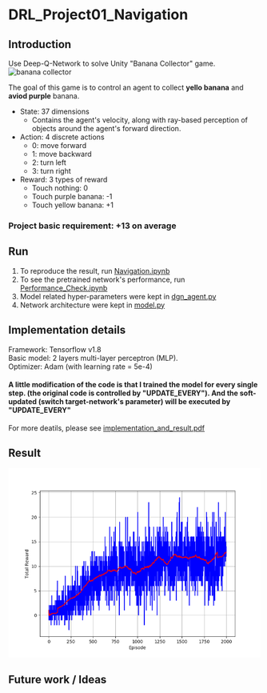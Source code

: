 # DRL_Project01_Navigation
## Introduction
Use Deep-Q-Network to solve Unity "Banana Collector" game.
![banana collector](https://s3.amazonaws.com/video.udacity-data.com/topher/2018/June/5b1ab4b0_banana/banana.gif)

The goal of this game is to control an agent to collect **yello banana** and **aviod purple** banana.

* State: 37 dimensions
  * Contains the agent's velocity, along with ray-based perception of objects around the agent's forward direction.
* Action: 4 discrete actions
  * 0: move forward
  * 1: move backward
  * 2: turn left
  * 3: turn right
* Reward: 3 types of reward
  * Touch nothing: 0
  * Touch purple banana: -1
  * Touch yellow banana: +1
### Project basic requirement: +13 on average

## Run
1. To reproduce the result, run [Navigation.ipynb](./Navigation.ipynb)
2. To see the pretrained network's performance, run [Performance_Check.ipynb](./Performance_Check.ipynb)
3. Model related hyper-parameters were kept in [dgn_agent.py](./dqn_agent.py)
4. Network architecture were kept in [model.py](./model.py)

## Implementation details
Framework: Tensorflow v1.8  <br>
Basic model: 2 layers multi-layer perceptron (MLP). <br>
Optimizer: Adam (with learning rate = 5e-4) <br>
#### A little modification of the code is that I trained the model for every single step. (the original code is controlled by "UPDATE_EVERY"). And the soft-updated (switch target-network's parameter) will be executed by "UPDATE_EVERY"
For more deatils, please see [implementation_and_result.pdf](./implementation_and_result.pdf)

## Result
![result_mean_cumulative_reward](./img/mean_collected_reward.png)

## Future work / Ideas

